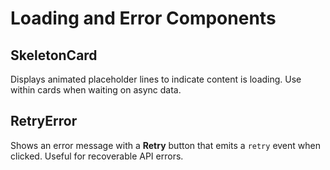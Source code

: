 # Loading and Error Components

## SkeletonCard

Displays animated placeholder lines to indicate content is loading. Use within cards when waiting on async data.

## RetryError

Shows an error message with a **Retry** button that emits a `retry` event when clicked. Useful for recoverable API errors.
